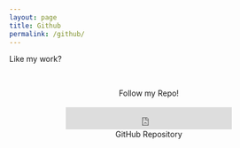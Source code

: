 ```yaml
---
layout: page
title: Github
permalink: /github/
---
```


<span class="page-tagline">Like my work?</span>



<div class="post-content-download">
  <p>
    <br />
  </p>
  <div class="download">
    <center><i class="fa fa-heart"></i> Follow my Repo!<i class="fa fa-heart"></i></center>
    <br />
    <center>
      <iframe src="https://ghbtns.com/github-btn.html?user=wdoogz&amp;type=follow&amp;count=true&amp;size=large" frameborder="0" scrolling="0" width="300px" height="40px"></iframe>
    </center>
  </div>
  <center>GitHub Repository
    <h2><a href="http://github.com/hemangsk/DevJournal"><i class="fa fa-github"></i></a></h2>
  </center>
</div>
